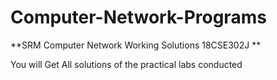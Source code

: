 # Computer-Network-Programs
**SRM Computer Network Working Solutions
18CSE302J   **

You will Get All solutions of the practical labs conducted

